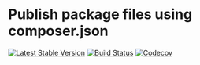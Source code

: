 # Publish package files using composer.json
[![Latest Stable Version](https://poser.pugx.org/spiral/composer-publisher/version)](https://packagist.org/packages/spiral/composer-publisher)
[![Build Status](https://travis-ci.org/spiral/composer-publisher.svg?branch=master)](https://travis-ci.org/spiral/composer-publisher)
[![Codecov](https://codecov.io/gh/spiral/composer-publisher/branch/master/graph/badge.svg)](https://codecov.io/gh/spiral/composer-publisher/)